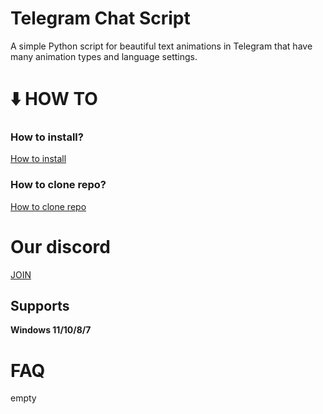 # Telegram Chat Script
A simple Python script for beautiful text animations in Telegram that have many animation types and language settings.


# :arrow_down: HOW TO
   ### How to install?
   [How to install](how_to.md)

   ### How to clone repo?
   [How to clone repo](How_to_clone_repo.md)
   
# Our discord
[JOIN](https://discord.gg/7YcpGBYAYy)   
   
## Supports
**Windows 11/10/8/7**


# FAQ
   empty
